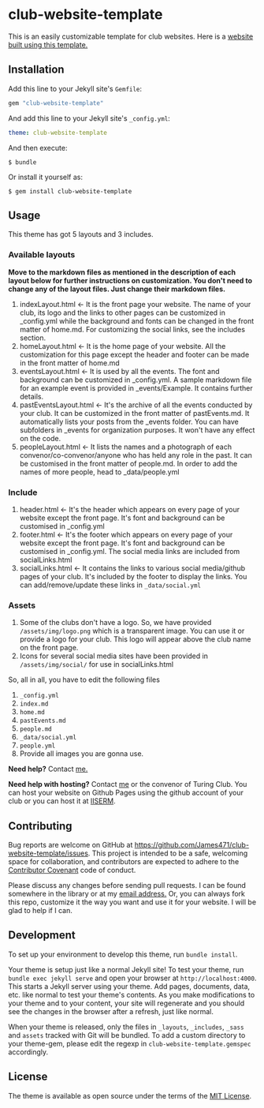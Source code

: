 # club-website-template

This is an easily customizable template for club websites. Here is a [website built using this template.]()

## Installation

Add this line to your Jekyll site's `Gemfile`:

```ruby
gem "club-website-template"
```

And add this line to your Jekyll site's `_config.yml`:

```yaml
theme: club-website-template
```

And then execute:

    $ bundle

Or install it yourself as:

    $ gem install club-website-template

## Usage

This theme has got 5 layouts and 3 includes.

### Available layouts

**Move to the markdown files as mentioned in the description of each layout below for further instructions on customization. You don't need to change any of the layout files. Just change their markdown files.**
1. indexLayout.html &larr; It is the front page your website. The name of your club, its logo and the links to other pages can be customized in _config.yml while the background and fonts can be changed in the front matter of home.md. For customizing the social links, see the includes section.
3. homeLayout.html &larr; It is the home page of your website. All the customization for this page except the header and footer can be made in the front matter of home.md
4. eventsLayout.html &larr; It is used by all the events. The font and background can be customized in _config.yml. A sample markdown file for an example event is provided in _events/Example. It contains further details.
5. pastEventsLayout.html &larr; It's the archive of all the events conducted by your club. It can be customized in the front matter of pastEvents.md. It automatically lists your posts from the _events  folder. You can have subfolders in _events for organization purposes. It won't have any effect on the code.
6. peopleLayout.html &larr; It lists the names and a photograph of each convenor/co-convenor/anyone who has held any role in the past. It can be customised in the front matter of people.md. In order to add the names of more people, head to _data/people.yml

### Include
1. header.html &larr; It's the header which appears on every page of your website except the front page. It's font and background can be customised in _config.yml
2. footer.html &larr; It's the footer which appears on every page of your website except the front page. It's font and background can be customised in _config.yml. The social media links are included from socialLinks.html
3. socialLinks.html &larr; It contains the links to various social media/github pages of your club. It's included by the footer to display the links. You can add/remove/update these links in ```_data/social.yml```

### Assets
1. Some of the clubs don't have a logo. So, we have provided ```/assets/img/logo.png``` which is a transparent image. You can use it or provide a logo for your club. This logo will appear above the club name on the front page.
2. Icons for several social media sites have been provided in ```/assets/img/social/``` for use in socialLinks.html

So, all in all, you have to edit the following files
1. ```_config.yml```
2. ```index.md```
3. ```home.md```
4. ```pastEvents.md```
5. ```people.md```
6. ```_data/social.yml```
7. ```people.yml```
8. Provide all images you are gonna use.

**Need help?**
Contact [me.](mailto:ms19117@iisermohali.ac.in)

**Need help with hosting?**
Contact [me](mailto:ms19117@iisermohali.ac.in) or the convenor of Turing Club. You can host your website on Github Pages using the github account of your club or you can host it at [IISERM](https://iiserm.github.io).

## Contributing

Bug reports are welcome on GitHub at https://github.com/James471/club-website-template/issues. This project is intended to be a safe, welcoming space for collaboration, and contributors are expected to adhere to the [Contributor Covenant](http://contributor-covenant.org) code of conduct.

Please discuss any changes before sending pull requests. I can be found somewhere in the library or at my [email address.](mailto:ms19117@iisermohali.ac.in) Or, you can always fork this repo, customize it the way you want and use it for your website. I will be glad to help if I can.

## Development

To set up your environment to develop this theme, run `bundle install`.

Your theme is setup just like a normal Jekyll site! To test your theme, run `bundle exec jekyll serve` and open your browser at `http://localhost:4000`. This starts a Jekyll server using your theme. Add pages, documents, data, etc. like normal to test your theme's contents. As you make modifications to your theme and to your content, your site will regenerate and you should see the changes in the browser after a refresh, just like normal.

When your theme is released, only the files in `_layouts`, `_includes`, `_sass` and `assets` tracked with Git will be bundled.
To add a custom directory to your theme-gem, please edit the regexp in `club-website-template.gemspec` accordingly.

## License

The theme is available as open source under the terms of the [MIT License](https://opensource.org/licenses/MIT).


